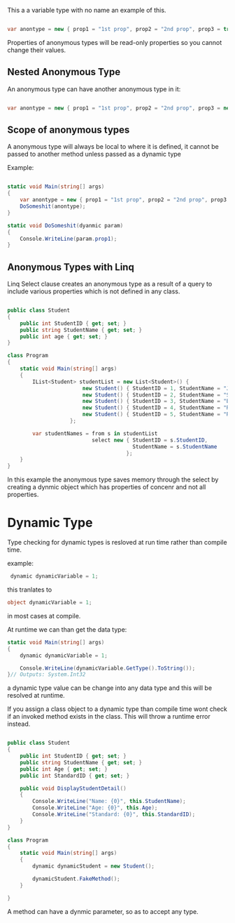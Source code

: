 This a a variable type with no name an example of this.

```c#

var anontype = new { prop1 = "1st prop", prop2 = "2nd prop", prop3 = true}

```

Properties of anonymous types will be read-only properties so you cannot change their values.

## Nested Anonymous Type

An anonymous type can have another anonymous type in it:

```c#

var anontype = new { prop1 = "1st prop", prop2 = "2nd prop", prop3 = new { prop1 = "1st prop", prop2 = "2nd prop", prop3 = true}}

```

## Scope of anonymous types

A anonymous type will always be local to where it is defined, it cannot be passed to another method unless passed as a dynamic type

Example:

```c#

static void Main(string[] args)
{
    var anontype = new { prop1 = "1st prop", prop2 = "2nd prop", prop3 = true};
    DoSomeshit(anontype);
}

static void DoSomeshit(dyanmic param)
{
    Console.WriteLine(param.prop1);
} 

```
## Anonymous Types with Linq

Linq Select clause creates an anonymous type as a result of a query to include various properties which is not defined in any class. 

```c#

public class Student
{
    public int StudentID { get; set; }
    public string StudentName { get; set; }
    public int age { get; set; }
}

class Program
{
    static void Main(string[] args)
    {
        IList<Student> studentList = new List<Student>() { 
                        new Student() { StudentID = 1, StudentName = "John", age = 18 } ,
                        new Student() { StudentID = 2, StudentName = "Steve",  age = 21 } ,
                        new Student() { StudentID = 3, StudentName = "Bill",  age = 18 } ,
                        new Student() { StudentID = 4, StudentName = "Ram" , age = 20  } ,
                        new Student() { StudentID = 5, StudentName = "Ron" , age = 21 } 
                    };

        var studentNames = from s in studentList
                           select new { StudentID = s.StudentID, 
                                        StudentName = s.StudentName 
                                      };
    }
}
```

In this example the anonymous type saves memory through the select by creating a dynmic object which has properties of concenr and not all properties.

# Dynamic Type

Type checking for dynamic types is resloved at run time rather than compile time.

example: 

```c#
 dynamic dynamicVariable = 1;
```

this tranlates to 

```c#
object dynamicVariable = 1;
```
in most cases at compile.

At runtime we can than get the data type:

```c#
static void Main(string[] args)
{
    dynamic dynamicVariable = 1;

    Console.WriteLine(dynamicVariable.GetType().ToString());
}// Outputs: System.Int32 
```
a dynamic type value can be change into any data type and this will be resolved at runtime.

If you assign a class object to a dynamic type than compile time wont check if an invoked method exists in the class. This will throw a runtime error instead.

```c#

public class Student
{
    public int StudentID { get; set; }
    public string StudentName { get; set; }
    public int Age { get; set; }
    public int StandardID { get; set; }

    public void DisplayStudentDetail()
    {
        Console.WriteLine("Name: {0}", this.StudentName);
        Console.WriteLine("Age: {0}", this.Age);
        Console.WriteLine("Standard: {0}", this.StandardID);
    }
}

class Program
{
    static void Main(string[] args)
    {
        dynamic dynamicStudent = new Student();

        dynamicStudent.FakeMethod();
    }

}

```
A method can have a dynmic parameter, so as to accept any type.

